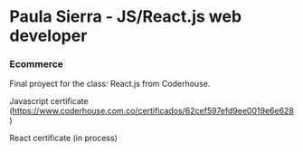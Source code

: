 # Paula Sierra - JS/React.js web developer

### Ecommerce
Final proyect for the class: React.js from Coderhouse.

Javascript certificate (https://www.coderhouse.com.co/certificados/62cef597efd9ee0019e6e628)

React certificate (in process) 

